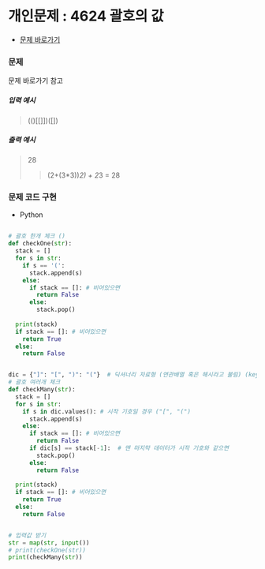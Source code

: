 # 개인문제 : 4624 괄호의 값
- [문제 바로가기](https://codeup.kr/problem.php?id=4624)

### 문제
  문제 바로가기 참고
##### 입력 예시
> (()[[]])([])
##### 출력 예시
> 28 
>> (2+(3*3))*2) + 2*3 = 28


### 문제 코드 구현
- Python
```python

# 괄호 한개 체크 ()
def checkOne(str):
  stack = []
  for s in str:
    if s == '(':
      stack.append(s)
    else:
      if stack == []: # 비어있으면
        return False
      else:
        stack.pop()
    
  print(stack)
  if stack == []: # 비어있으면
    return True
  else:
    return False


dic = {"]": "[", ")": "("}  # 딕셔너리 자료형 (연관배열 혹은 해시라고 불림) (key value)
# 괄호 여러개 체크  
def checkMany(str):
  stack = []
  for s in str:
    if s in dic.values(): # 시작 기호일 경우 ("[", "(")
      stack.append(s)
    else:
      if stack == []: # 비어있으면
        return False
      if dic[s] == stack[-1]:  # 맨 마지막 데이터가 시작 기호와 같으면
        stack.pop()
      else:
        return False
    
  print(stack)
  if stack == []: # 비어있으면
    return True
  else:
    return False


# 입력값 받기
str = map(str, input())
# print(checkOne(str))
print(checkMany(str))


```
